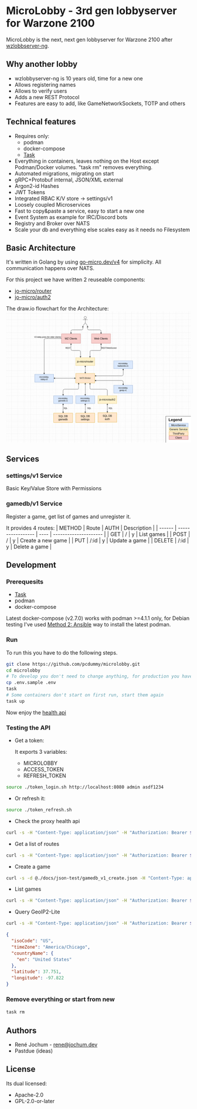 # MicroLobby - 3rd gen lobbyserver for Warzone 2100

MicroLobby is the next, next gen lobbyserver for Warzone 2100 after [wzlobbserver-ng](https://github.com/Warzone2100/wzlobbyserver-ng).

## Why another lobby

- wzlobbyserver-ng is 10 years old, time for a new one
- Allows registering names
- Allows to verify users
- Adds a new REST Protocol
- Features are easy to add, like GameNetworkSockets, TOTP and others

## Technical features

- Requires only:
  - podman
  - docker-compose
  - [Task](https://taskfile.dev/#/installation)
- Everything in containers, leaves nothing on the Host except Podman/Docker volumes. "task rm" removes everything.
- Automated migrations, migrating on start
- gRPC+Protobuf internal, JSON/XML external
- Argon2-id Hashes
- JWT Tokens
- Integrated RBAC K/V store -> settings/v1
- Loosely coupled Microservices
- Fast to copy&paste a service, easy to start a new one
- Event System as example for IRC/Discord bots
- Registry and Broker over NATS
- Scale your db and everything else scales easy as it needs no Filesystem

## Basic Architecture

It's written in Golang by using [go-micro.dev/v4](https://go-micro.dev) for simplicity. All communication happens over NATS.

For this project we have written 2 reuseable components:

- [jo-micro/router](https://jochum.dev/jo-micro/router)
- [jo-micro/auth2](https://jochum.dev/jo-micro/auth2)

The draw.io flowchart for the Architecture:
![Micro Service Architecture](/docs/micro-service-architecture.png)

## Services

### settings/v1 Service

Basic Key/Value Store with Permissions

### gamedb/v1 Service

Register a game, get list of games and unregister it.

It provides 4 routes:
| METHOD | Route             | AUTH | Description           |
| ------ | ----------------- | ---- | --------------------- |
| GET    | /                 |  y   | List games            |
| POST   | /                 |  y   | Create a new game     |
| PUT    | /:id              |  y   | Update a game         |
| DELETE | /:id              |  y   | Delete a game         |

## Development

### Prerequesits

- [Task](https://taskfile.dev/#/installation)
- podman
- docker-compose

Latest docker-compose (v2.7.0) works with podman >=4.1.1 only, for Debian testing I've used [Method 2: Ansible](https://computingforgeeks.com/how-to-install-podman-on-debian/) way to install the latest podman.

### Run

To run this you have to do the following steps.

```bash
git clone https://github.com/pcdummy/microlobby.git
cd microlobby
# To develop you don't need to change anything, for production you have to change all passwords
cp .env.sample .env
task
# Some containers don't start on first run, start them again
task up
```

Now enjoy the [health api](http://localhost:8080/health)

### Testing the API

- Get a token:

  It exports 3 variables:
  - MICROLOBBY
  - ACCESS_TOKEN
  - REFRESH_TOKEN

```bash
source ./token_login.sh http://localhost:8080 admin asdf1234
```

- Or refresh it:

```bash
source ./token_refresh.sh
```

- Check the proxy health api

```bash
curl -s -H "Content-Type: application/json" -H "Authorization: Bearer $ACCESS_TOKEN" $MICROLOBBY/api/debug/v1/health | jq
```

- Get a list of routes

```bash
curl -s -H "Content-Type: application/json" -H "Authorization: Bearer $ACCESS_TOKEN" $MICROLOBBY/api/router/v1/routes | jq
```

- Create a game

```bash
curl -s -d @./docs/json-test/gamedb_v1_create.json -H "Content-Type: application/json" -H "Authorization: Bearer $ACCESS_TOKEN" $MICROLOBBY/api/gamedb/v1/ | jq
```

- List games

```bash
curl -s -H "Content-Type: application/json" -H "Authorization: Bearer $ACCESS_TOKEN" $MICROLOBBY/api/gamedb/v1/ | jq
```

- Query GeoIP2-Lite

```bash
curl -s -H "Content-Type: application/json" -H "Authorization: Bearer $ACCESS_TOKEN" $MICROLOBBY/api/geoip/v1/city/142.250.203.99/en | jq
```

```json
{
  "isoCode": "US",
  "timeZone": "America/Chicago",
  "countryName": {
    "en": "United States"
  },
  "latitude": 37.751,
  "longitude": -97.822
}
```

### Remove everything or start from new

```bash
task rm
```

## Authors

- René Jochum - rene@jochum.dev
- Pastdue (ideas)

## License

Its dual licensed:

- Apache-2.0
- GPL-2.0-or-later
